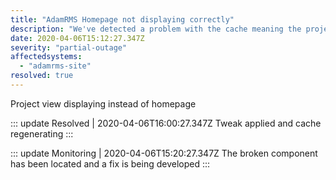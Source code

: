 ```yaml
---
title: "AdamRMS Homepage not displaying correctly"
description: "We've detected a problem with the cache meaning the project view displays instead of the homepage"
date: 2020-04-06T15:12:27.347Z
severity: "partial-outage"
affectedsystems:
  - "adamrms-site"
resolved: true
---
```


Project view displaying instead of homepage

<!--- language code: en -->


<!-- Definition of the Incident Updates -->
::: update Resolved | 2020-04-06T16:00:27.347Z
Tweak applied and cache regenerating
:::

::: update Monitoring | 2020-04-06T15:20:27.347Z
The broken component has been located and a fix is being developed
:::
